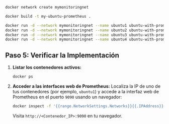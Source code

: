 
   ```bash
   docker network create mymonitoringnet
   ```


   ```bash
   docker build -t my-ubuntu-prometheus .
   ```


```bash
docker run -d --network mymonitoringnet --name ubuntu1 ubuntu-with-prometheus
docker run -d --network mymonitoringnet --name ubuntu2 ubuntu-with-prometheus
docker run -d --network mymonitoringnet --name ubuntu3 ubuntu-with-prometheus
docker run -d --network mymonitoringnet --name ubuntu4 ubuntu-with-prometheus

```
## Paso 5: Verificar la Implementación

1. **Listar los contenedores activos:**
   ```bash
   docker ps
   ```

2. **Acceder a las interfaces web de Prometheus:**
   Localiza la IP de uno de tus contenedores (por ejemplo, `ubuntu1`) y accede a la interfaz web de Prometheus en el puerto `9090` usando un navegador:
   ```bash
   docker inspect -f '{{range.NetworkSettings.Networks}}{{.IPAddress}}{{end}}' ubuntu1
   ```

   Visita `http://<Contenedor_IP>:9090` en tu navegador.
